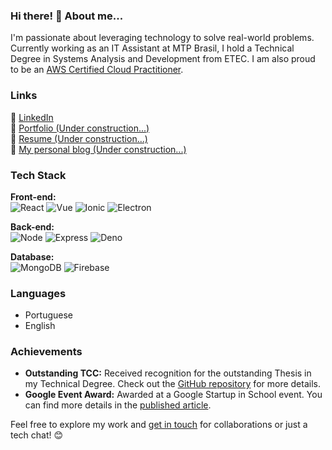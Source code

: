 ### Hi there! 👋 About me...

I'm passionate about leveraging technology to solve real-world problems. Currently working as an IT Assistant at MTP Brasil, I hold a Technical Degree in Systems Analysis and Development from ETEC. I am also proud to be an [AWS Certified Cloud Practitioner](https://www.credly.com/badges/517fd129-d1e7-4851-a9f7-09a2abadbf01/linked_in?t=s0xbxa).

### Links

🔗 [LinkedIn](https://www.linkedin.com/in/nevesco/)  
📁 [Portfolio (Under construction...)]()  
📄 [Resume (Under construction...)]()  
📝 [My personal blog (Under construction...)]()

### Tech Stack

<b>Front-end:</b><br>
![React](https://img.shields.io/badge/-React-05122A?style=flat&logo=react) ![Vue](https://img.shields.io/badge/-Vue-05122A?style=flat&logo=vuedotjs) ![Ionic](https://img.shields.io/badge/-Ionic-05122A?style=flat&logo=ionic) ![Electron](https://img.shields.io/badge/-Electron-05122A?style=flat&logo=electron)

<b>Back-end:</b><br>
![Node](https://img.shields.io/badge/-Node-05122A?style=flat&logo=node) ![Express](https://img.shields.io/badge/-Express-05122A?style=flat&logo=express) ![Deno](https://img.shields.io/badge/-Deno-05122A?style=flat&logo=deno)

<b>Database:</b><br>
![MongoDB](https://img.shields.io/badge/-MongoDB-05122A?style=flat&logo=mongodb) ![Firebase](https://img.shields.io/badge/-Firebase-05122A?style=flat&logo=firebase) 


### Languages

- Portuguese
- English

### Achievements

- **Outstanding TCC:** Received recognition for the outstanding Thesis in my Technical Degree. Check out the [GitHub repository](https://github.com/FrogDevs/TCC) for more details.
- **Google Event Award:** Awarded at a Google Startup in School event. You can find more details in the [published article](https://www.linkedin.com/feed/update/urn:li:activity:6950625561165598720/).

Feel free to explore my work and [get in touch](https://www.linkedin.com/in/nevesco/) for collaborations or just a tech chat! 😊
